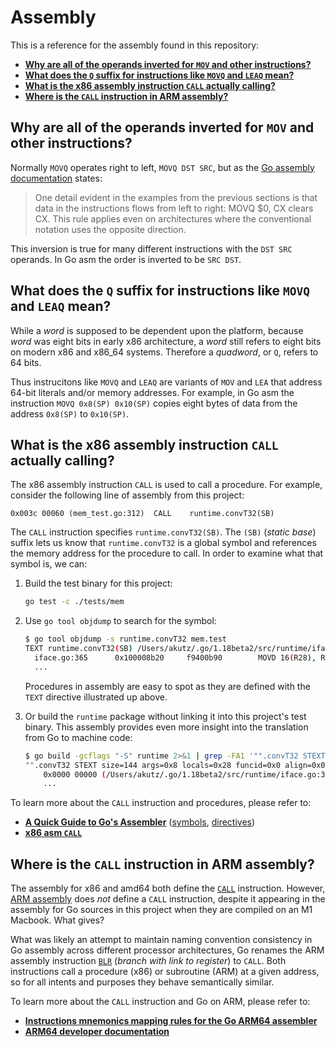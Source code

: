 # Assembly

This is a reference for the assembly found in this repository:

* [**Why are all of the operands inverted for `MOV` and other instructions?**](#why-are-all-of-the-operands-inverted-for-mov-and-other-instructions)
* [**What does the `Q` suffix for instructions like `MOVQ` and `LEAQ` mean?**](#what-does-the-q-suffix-for-instructions-like-movq-and-leaq-mean)
* [**What is the x86 assembly instruction `CALL` actually calling?**](#what-is-the-x86-assembly-instruction-call-actually-calling)
* [**Where is the `CALL` instruction in ARM assembly?**](#where-is-the-call-instruction-in-arm-assembly)


## Why are all of the operands inverted for `MOV` and other instructions?

Normally `MOVQ` operates right to left, `MOVQ DST SRC`, but as the [Go assembly documentation](https://go.dev/doc/asm) states:

> One detail evident in the examples from the previous sections is that data in the instructions flows from left to right: MOVQ $0, CX clears CX. This rule applies even on architectures where the conventional notation uses the opposite direction. 

This inversion is true for many different instructions with the `DST SRC` operands. In Go asm the order is inverted to be `SRC DST`.


## What does the `Q` suffix for instructions like `MOVQ` and `LEAQ` mean?

While a _word_ is supposed to be dependent upon the platform, because _word_ was eight bits in early x86 architecture, a _word_ still refers to eight bits on modern x86 and x86_64 systems. Therefore a _quadword_, or `Q`, refers to 64 bits.

Thus instrucitons like `MOVQ` and `LEAQ` are variants of `MOV` and `LEA` that address 64-bit literals and/or memory addresses. For example, in Go asm the instruction `MOVQ 0x8(SP) 0x10(SP)` copies eight bytes of data from the address `0x8(SP)` to `0x10(SP)`.


## What is the x86 assembly instruction `CALL` actually calling?

The x86 assembly instruction `CALL` is used to call a procedure. For example, consider the following line of assembly from this project:

```assembly
0x003c 00060 (mem_test.go:312)	CALL	runtime.convT32(SB)
```

The `CALL` instruction specifies `runtime.convT32(SB)`. The `(SB)` (_static base_) suffix lets us know that `runtime.convT32` is a global symbol and references the memory address for the procedure to call. In order to examine what that symbol is, we can:

1. Build the test binary for this project:

    ```bash
    go test -c ./tests/mem
    ```

2. Use `go tool objdump` to search for the symbol:

    ```bash
    $ go tool objdump -s runtime.convT32 mem.test
    TEXT runtime.convT32(SB) /Users/akutz/.go/1.18beta2/src/runtime/iface.go
      iface.go:365		0x100008b20		f9400b90		MOVD 16(R28), R16
      ...
    ```

    Procedures in assembly are easy to spot as they are defined with the `TEXT` directive illustrated up above.
    
3. Or build the `runtime` package without linking it into this project's test binary. This assembly provides even more insight into the translation from Go to machine code:

    ```bash
    $ go build -gcflags "-S" runtime 2>&1 | grep -FA1 '"".convT32 STEXT'
    "".convT32 STEXT size=144 args=0x8 locals=0x28 funcid=0x0 align=0x0
    	0x0000 00000 (/Users/akutz/.go/1.18beta2/src/runtime/iface.go:365)	TEXT	"".convT32(SB), ABIInternal, $48-8
    	...
    ```

To learn more about the `CALL` instruction and procedures, please refer to:

* [**A Quick Guide to Go's Assembler**](https://go.dev/doc/asm) ([symbols](https://go.dev/doc/asm#symbols), [directives](https://go.dev/doc/asm#directives))
* [**x86 asm `CALL`**](https://www.felixcloutier.com/x86/call)


## Where is the `CALL` instruction in ARM assembly?

The assembly for x86 and amd64 both define the [`CALL`](https://www.felixcloutier.com/x86/call) instruction. However, [ARM assembly](https://developer.arm.com/documentation/ddi0602/2021-12/?lang=en) does _not_ define a `CALL` instruction, despite it appearing in the assembly for Go sources in this project when they are compiled on an M1 Macbook. What gives?

What was likely an attempt to maintain naming convention consistency in Go assembly across different processor architectures, Go renames the ARM assembly instruction [`BLR`](https://developer.arm.com/documentation/ddi0602/2021-12/Base-Instructions/BLR--Branch-with-Link-to-Register-?lang=en) (_branch with link to register_) to `CALL`. Both instructions call a procedure (x86) or subroutine (ARM) at a given address, so for all intents and purposes they behave semantically similar.

To learn more about the `CALL` instruction and Go on ARM, please refer to:

* [**Instructions mnemonics mapping rules for the Go ARM64 assembler**](https://pkg.go.dev/cmd/internal/obj/arm64#hdr-Instructions_mnemonics_mapping_rules)
* [**ARM64 developer documentation**](https://developer.arm.com/documentation/ddi0602/2021-12/?lang=en)
